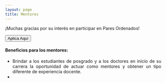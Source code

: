 ```yaml
---
layout: page
title: Mentores
---
```


¡Muchas gracias por su interés en participar en Pares Ordenados!

<button class="button button1" href="#">Aplica Aquí</button>

#### Beneficios para los mentores:
<div style="text-align: justify">
<p><ul>
<li>Brindar a los estudiantes de posgrado y a los doctores en inicio de su carrera la oportunidad de actuar como mentores y obtener un tipo diferente de experiencia docente.</li>
<li></li>
</ul></p>
</div>
